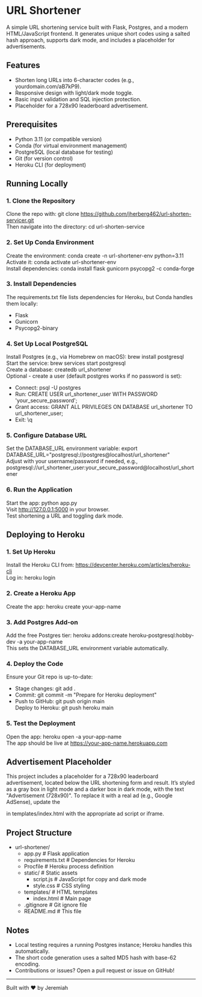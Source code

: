 # URL Shortener

A simple URL shortening service built with Flask, Postgres, and a modern HTML/JavaScript frontend. It generates unique short codes using a salted hash approach, supports dark mode, and includes a placeholder for advertisements.

## Features

- Shorten long URLs into 6-character codes (e.g., yourdomain.com/aB7kP9).
- Responsive design with light/dark mode toggle.
- Basic input validation and SQL injection protection.
- Placeholder for a 728x90 leaderboard advertisement.

## Prerequisites

- Python 3.11 (or compatible version)
- Conda (for virtual environment management)
- PostgreSQL (local database for testing)
- Git (for version control)
- Heroku CLI (for deployment)

## Running Locally

### 1. Clone the Repository

Clone the repo with: git clone https://github.com/jherberg462/url-shorten-servicer.git  
Then navigate into the directory: cd url-shorten-service

### 2. Set Up Conda Environment

Create the environment: conda create -n url-shortener-env python=3.11  
Activate it: conda activate url-shortener-env  
Install dependencies: conda install flask gunicorn psycopg2 -c conda-forge

### 3. Install Dependencies

The requirements.txt file lists dependencies for Heroku, but Conda handles them locally:  
- Flask  
- Gunicorn  
- Psycopg2-binary  

### 4. Set Up Local PostgreSQL

Install Postgres (e.g., via Homebrew on macOS): brew install postgresql  
Start the service: brew services start postgresql  
Create a database: createdb url_shortener  
Optional - create a user (default postgres works if no password is set):  
- Connect: psql -U postgres  
- Run: CREATE USER url_shortener_user WITH PASSWORD 'your_secure_password';  
- Grant access: GRANT ALL PRIVILEGES ON DATABASE url_shortener TO url_shortener_user;  
- Exit: \q  

### 5. Configure Database URL

Set the DATABASE_URL environment variable: export DATABASE_URL="postgresql://postgres@localhost/url_shortener"  
Adjust with your username/password if needed, e.g., postgresql://url_shortener_user:your_secure_password@localhost/url_shortener

### 6. Run the Application

Start the app: python app.py  
Visit http://127.0.0.1:5000 in your browser.  
Test shortening a URL and toggling dark mode.

## Deploying to Heroku

### 1. Set Up Heroku

Install the Heroku CLI from: https://devcenter.heroku.com/articles/heroku-cli  
Log in: heroku login

### 2. Create a Heroku App

Create the app: heroku create your-app-name

### 3. Add Postgres Add-on

Add the free Postgres tier: heroku addons:create heroku-postgresql:hobby-dev -a your-app-name  
This sets the DATABASE_URL environment variable automatically.

### 4. Deploy the Code

Ensure your Git repo is up-to-date:  
- Stage changes: git add .  
- Commit: git commit -m "Prepare for Heroku deployment"  
- Push to GitHub: git push origin main  
Deploy to Heroku: git push heroku main

### 5. Test the Deployment

Open the app: heroku open -a your-app-name  
The app should be live at https://your-app-name.herokuapp.com

## Advertisement Placeholder

This project includes a placeholder for a 728x90 leaderboard advertisement, located below the URL shortening form and result. It’s styled as a gray box in light mode and a darker box in dark mode, with the text "Advertisement (728x90)". To replace it with a real ad (e.g., Google AdSense), update the <div class="ad-leaderboard"> in templates/index.html with the appropriate ad script or iframe.

## Project Structure

- url-shortener/  
  - app.py             # Flask application  
  - requirements.txt   # Dependencies for Heroku  
  - Procfile           # Heroku process definition  
  - static/            # Static assets  
    - script.js        # JavaScript for copy and dark mode  
    - style.css        # CSS styling  
  - templates/         # HTML templates  
    - index.html       # Main page  
  - .gitignore         # Git ignore file  
  - README.md          # This file  

## Notes

- Local testing requires a running Postgres instance; Heroku handles this automatically.  
- The short code generation uses a salted MD5 hash with base-62 encoding.  
- Contributions or issues? Open a pull request or issue on GitHub!

---
Built with ❤️ by Jeremiah